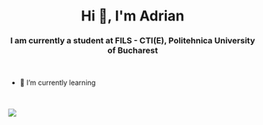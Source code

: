 <h1 align="center">Hi 👋, I'm Adrian</h1>
<h3 align="center">I am currently a student at FILS - CTI(E), Politehnica University of Bucharest</h3>

<br>


- 🌱 I’m currently learning

<br>

![](https://komarev.com/ghpvc/?username=addrian-77&color=558c1b)

